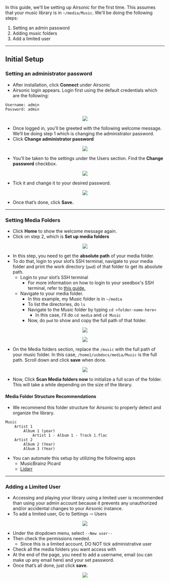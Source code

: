 In this guide, we'll be setting up Airsonic for the first time. This assumes that your music library is in `~/media/Music`. We'll be doing the following steps:

1. Setting an admin password
1. Adding music folders
2. Add a limited user

***

## Initial Setup
### Setting an administrator password

* After installation, click **Connect** under Airsonic
* Airsonic login appears. Login first using the default credentials which are the following:

```
Username: admin
Password: admin
```

<p align="center">
<img src="https://docs.usbx.me/uploads/images/gallery/2020-03/scaled-1680-/image-1584105392504.png">
</p>

* Once logged in, you’ll be greeted with the following welcome message. We’ll be doing step 1 which is changing the administrator password.
* Click **Change administrator password**

<p align="center">
<img src="https://docs.usbx.me/uploads/images/gallery/2020-03/scaled-1680-/image-1584105526127.png">
</p>

* You’ll be taken to the settings under the Users section. Find the **Change password** checkbox.

<p align="center">
<img src="https://docs.usbx.me/uploads/images/gallery/2020-03/scaled-1680-/image-1584105660761.png">
</p>

* Tick it and change it to your desired password.

<p align="center">
<img src="https://docs.usbx.me/uploads/images/gallery/2020-03/scaled-1680-/image-1584105705313.png">
</p>

* Once that’s done, click **Save.**

***

### Setting Media Folders

* Click **Home** to show the welcome message again.
* Click on step 2, which is **Set up media folders**

<p align="center">
<img src="https://docs.usbx.me/uploads/images/gallery/2020-03/scaled-1680-/image-1584105762707.png">
</p>

* In this step, you need to get the **absolute path** of your media folder.
* To do that, login to your slot’s SSH terminal, navigate to your media folder and print the work directory (`pwd`) of that folder to get its absolute path.
  * Login to your slot’s SSH terminal
    * For more information on how to login to your seedbox's SSH terminal, refer to [this guide.](https://docs.usbx.me/books/secure-shell-%28ssh%29/page/how-to-connect-to-your-seedbox-via-ssh "How to connect to your seedbox via SSH")
  * Navigate to your media folder.
    * In this example, my Music folder is in `~/media`
    * To list the directories, do `ls`
    * Navigate to the Music folder by typing `cd >folder-name-here<`
      * In this case, I'll do `cd media` and `cd Music`
    * Now, do `pwd` to show and copy the full path of that folder.

<p align="center">
<img src="https://docs.usbx.me/uploads/images/gallery/2020-03/scaled-1680-/image-1584186717418.png">
</p>
<p align="center">
<img src="https://docs.usbx.me/uploads/images/gallery/2020-03/scaled-1680-/image-1584186813933.png">
</p>

* On the Media folders section, replace the `/music` with the full path of your music folder. In this case, `/home1/usbdocs/media/Music` is the full path. Scroll down and click **save** when done.

<p align="center">
<img src="https://docs.usbx.me/uploads/images/gallery/2020-03/scaled-1680-/image-1584187026335.png">
</p>

* Now, Click **Scan Media folders now** to initialize a full scan of the folder. This will take a while depending on the size of the library.

#### Media Folder Structure Recommendations

* We recommend this folder structure for Airsonic to properly detect and organize the library.

```
Music
    Artist 1
        Album 1 (year)
            Artist 1 - Album 1 - Track 1.flac
    Artist 2
        Album 2 (Year)
        Album 3 (Year)
```

* You can automate this setup by utilizing the following apps
  * MusicBrainz Picard
  * [Lidarr](https://docs.usbx.me/books/lidarr "Lidarr")

***

### Adding a Limited User

* Accessing and playing your library using a limited user is recommended than using your admin account because it prevents any unauthorized and/or accidental changes to your Airsonic instance.
* To add a limited user, Go to Settings ⇾ Users

<p align="center">
<img src="https://docs.usbx.me/uploads/images/gallery/2020-03/scaled-1680-/image-1584187458858.png">
</p>

* Under the dropdown menu, select `--New user--`
* Then check the permissions needed.
  * Since this is a limited account, DO NOT tick administrative user
* Check all the media folders you want access with
* At the end of the page, you need to add a username, email (ou can make up any email here) and your set password.
* Once that’s all done, just click **save**. 

<p align="center">
<img src="https://docs.usbx.me/uploads/images/gallery/2020-03/scaled-1680-/image-1584189737284.png">
</p>